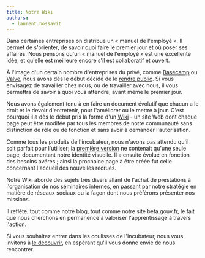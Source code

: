 ```yaml
---
title: Notre Wiki
authors:
  - laurent.bossavit
---
```

Dans certaines entreprises on distribue un « manuel de l'employé ». Il permet de s'orienter, de savoir quoi faire le premier jour et où poser ses affaires. Nous pensons qu'un « manuel de l'employé » est une excellente idée, et qu'elle est meilleure encore s'il est collaboratif et ouvert.

<!--more-->

À l'image d'un certain nombre d'entreprises du privé, comme [Basecamp](https://github.com/basecamp/handbook) ou [Valve](http://www.valvesoftware.com/company/Valve_Handbook_LowRes.pdf), nous avons dès le début décidé de le [rendre public](https://github.com/sgmap/beta.gouv.fr/wiki/). Si vous envisagez de travailler chez nous, ou de travailler avec nous, il vous permettra de savoir à quoi vous attendre, avant même le premier jour.

Nous avons également tenu à en faire un document évolutif que chacun a le droit et le devoir d'entretenir, pour l'améliorer ou le mettre à jour. C'est pourquoi il a dès le début pris la forme d'un [Wiki](https://fr.wikipedia.org/wiki/Wiki) - un site Web dont chaque page peut être modifée par tous les membres de notre communauté sans distinction de rôle ou de fonction et sans avoir à demander l'autorisation.

Comme tous les produits de l'incubateur, nous n'avons pas attendu qu'il soit parfait pour l'utiliser; la [première version](https://github.com/sgmap/beta.gouv.fr/wiki/Identite-visuelle/e20a24a1c4e130baad3b4043ebade6097322d9fd) ne contenait qu'une seule page, documentant notre identité visuelle. Il a ensuite évolué en fonction des besoins avérés ; ainsi la prochaine page à être créée fut celle concernant l'accueil des nouvelles recrues.

Notre Wiki aborde des sujets très divers allant de l'achat de prestations à l'organisation de nos séminaires internes, en passant par notre stratégie en matière de réseaux sociaux ou la façon dont nous préférons présenter nos missions.

Il reflète, tout comme notre blog, tout comme notre site beta.gouv.fr, le fait que nous cherchons en permanence à valoriser l'apprentissage à travers l'action.

Si vous souhaitez entrer dans les coulisses de l'Incubateur, nous vous invitons à [le découvrir](https://github.com/sgmap/beta.gouv.fr/wiki/), en espérant qu'il vous donne envie de nous rencontrer.
